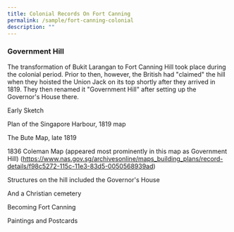 ```yaml
---
title: Colonial Records On Fort Canning
permalink: /sample/fort-canning-colonial
description: ""
---
```

### **Government Hill**

The transformation of Bukit Larangan to Fort Canning Hill took place during the colonial period. Prior to then, however, the British had "claimed" the hill when they hoisted the Union Jack on its top shortly after they arrived in 1819. They then renamed it "Government Hill" after setting up the Governor's House there.

Early Sketch

Plan of the Singapore Harbour, 1819 map

The Bute Map, late 1819

1836 Coleman Map (appeared most prominently in this map as Government Hill) (https://www.nas.gov.sg/archivesonline/maps_building_plans/record-details/f98c5272-115c-11e3-83d5-0050568939ad)

Structures on the hill included the Governor's House

And a Christian cemetery

Becoming Fort Canning

Paintings and Postcards